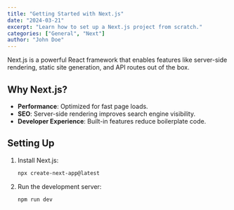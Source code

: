 ```yaml
---
title: "Getting Started with Next.js"
date: "2024-03-21"
excerpt: "Learn how to set up a Next.js project from scratch."
categories: ["General", "Next"]
author: "John Doe"
---
```


Next.js is a powerful React framework that enables features like server-side rendering, static site generation, and API routes out of the box.

## Why Next.js?

- **Performance**: Optimized for fast page loads.
- **SEO**: Server-side rendering improves search engine visibility.
- **Developer Experience**: Built-in features reduce boilerplate code.

## Setting Up

1. Install Next.js:
   ```bash
   npx create-next-app@latest
   ```
2. Run the development server:
   ```bash
   npm run dev
   ```
